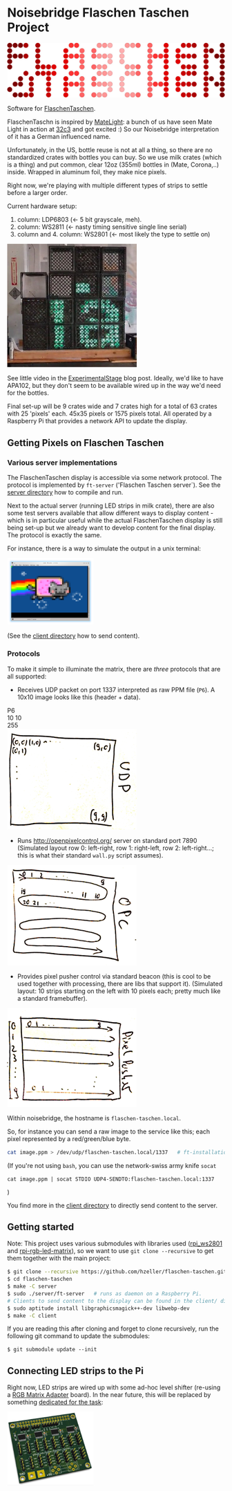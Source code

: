Noisebridge Flaschen Taschen Project
====================================

![](./img/flaschen-taschen-logo.jpg)

Software for [FlaschenTaschen].

FlaschenTaschn is inspired by [MateLight]: a bunch of us have
seen Mate Light in action at [32c3] and got excited :)
So our Noisebridge interpretation of it has a German influenced name.

Unfortunately, in the US, bottle reuse is not at all a thing, so there
are no standardized crates with bottles you can buy.
So we use milk crates (which is a thing) and put common, clear 12oz (355ml)
bottles in (Mate, Corona,..) inside. Wrapped in aluminum foil, they
make nice pixels.

Right now, we're playing with multiple different types of strips to settle
before a larger order.

Current hardware setup:

   1. column: LDP6803  (<- 5 bit grayscale, meh).
   2. column: WS2811   (<- nasty timing sensitive single line serial)
   3. column and 4. column: WS2801  (<- most likely the type to settle on)

![](./img/ft-work-in-progress.jpg)

See little video in the [ExperimentalStage] blog post. Ideally, we'd like to
have APA102, but they don't seem to be available wired up in the way we'd need
for the bottles.

Final set-up will be 9 crates wide and 7 crates high for a total of 63 crates
with 25 'pixels' each. 45x35 pixels or 1575 pixels total. All operated by
a Raspberry Pi that provides a network API to update the display.

## Getting Pixels on Flaschen Taschen

### Various server implementations

The FlaschenTaschen display is accessible via some network protocol. The
protocol is implemented by `ft-server` ('Flaschen Taschen server`).
See the [server directory](./server) how to compile and run.

Next to the actual server (running LED strips in milk crate), there are also
some test servers available that allow different ways to display content -
which is in particular useful while the actual FlaschenTaschen display is still
being set-up but we already want to develop content for the final display.
The protocol is exactly the same.

For instance, there is a way to simulate the output in a unix terminal:

<a href="server/#terminal"><img src="img/terminal-screenshot.png" width="200px"></a>

(See the [client directory](./client) how to send content).

### Protocols
To make it simple to illuminate the matrix, there are _three_ protocols that
are all supported:

 * Receives UDP packet on port 1337 interpreted as raw PPM file (`P6`).
   A 10x10 image looks like this (header + data).
   
P6<br/>
10 10<br/>
255<br/>
![](./img/udp.png)

 * Runs http://openpixelcontrol.org/ server on standard port 7890
   (Simulated layout row 0: left-right, row 1: right-left, row 2: left-right...;
   this is what their standard `wall.py` script assumes).

![](./img/opc.png)

 * Provides pixel pusher control via standard beacon (this is cool to be used
   together with processing, there are libs that support it).
   (Simulated layout: 10 strips starting on the left with 10 pixels each;
   pretty much like a standard framebuffer).

![](./img/pixelpusher.png)

Within noisebridge, the hostname is `flaschen-taschen.local`.

So, for instance you can send a raw image to the service like this; each pixel
represented by a red/green/blue byte.

```bash
cat image.ppm > /dev/udp/flaschen-taschen.local/1337   # ft-installation
```

(If you're not using `bash`, you can use the network-swiss army knife `socat`
```
cat image.ppm | socat STDIO UDP4-SENDTO:flaschen-taschen.local:1337
```
)

You find more in the [client directory](./client) to directly send
content to the server.

## Getting started

Note: This project uses various submodules with libraries used
([rpi_ws2801](https://github.com/jgarff/rpi_ws281x) and
[rpi-rgb-led-matrix](https://github.com/hzeller/rpi-rgb-led-matrix)), so we want
to use `git clone --recursive` to get them together with the main project:

```bash
$ git clone --recursive https://github.com/hzeller/flaschen-taschen.git
$ cd flaschen-taschen
$ make -C server
$ sudo ./server/ft-server   # runs as daemon on a Raspberry Pi.
# Clients to send content to the display can be found in the client/ dir
$ sudo aptitude install libgraphicsmagick++-dev libwebp-dev
$ make -C client
```

If you are reading this after cloning and forget to clone recursively, run the
following git command to update the submodules:

```
$ git submodule update --init
```

## Connecting LED strips to the Pi

Right now, LED strips are wired up with some ad-hoc level shifter
(re-using a [RGB Matrix Adapter] board). In the near future, this will be
replaced by something [dedicated for the task](./hardware):

<a href="hardware/"><img src="img/pi-adapter-pcb.png" width="200px"></a>

[FlaschenTaschen]: https://noisebridge.net/wiki/Flaschen_Taschen
[MateLight]: https://github.com/jaseg/matelight
[ExperimentalStage]: http://blog.noisebridge.net/post/139304835544/i-walked-into-noisebridge-yesterday-and-was
[RGB Matrix Adapter]: https://github.com/hzeller/rpi-rgb-led-matrix/tree/master/adapter/active-3
[32c3]: https://events.ccc.de/congress/2015/wiki/Static:Main_Page
